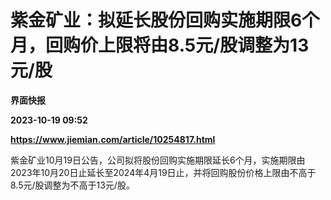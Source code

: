 # 紫金矿业：拟延长股份回购实施期限6个月，回购价上限将由8.5元/股调整为13元/股
**界面快报**

**2023-10-19 09:52**

**https://www.jiemian.com/article/10254817.html**

紫金矿业10月19日公告，公司拟将股份回购实施期限延长6个月，实施期限由2023年10月20日止延长至2024年4月19日止，并将回购股份价格上限由不高于8.5元/股调整为不高于13元/股。